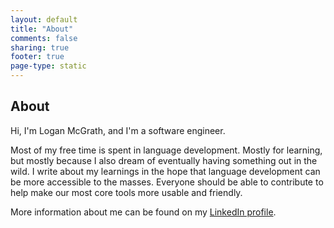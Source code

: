 ```yaml
---
layout: default
title: "About"
comments: false
sharing: true
footer: true
page-type: static
---
```


## About

Hi, I'm Logan McGrath, and I'm a software engineer.

Most of my free time is spent in language development. Mostly for learning, but
mostly because I also dream of eventually having something out in the wild. I
write about my learnings in the hope that language development can be more
accessible to the masses. Everyone should be able to contribute to help make our
most core tools more usable and friendly.

More information about me can be found on my [LinkedIn profile][].

[LinkedIn profile]: https://www.linkedin.com/in/loganmcgrath
